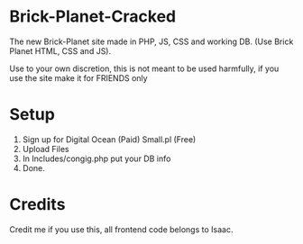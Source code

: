 # Brick-Planet-Cracked
The new Brick-Planet site made in PHP, JS, CSS and working DB. (Use Brick Planet HTML, CSS and JS).

Use to your own discretion, this is not meant to be used harmfully, if you use the site make it for FRIENDS only

# Setup

1. Sign up for Digital Ocean (Paid) Small.pl (Free)
2. Upload Files
3. In Includes/congig.php put your DB info
4. Done.

# Credits

Credit me if you use this, all frontend code belongs to Isaac.
